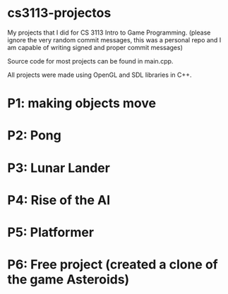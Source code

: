 # cs3113-projectos

My projects that I did for CS 3113 Intro to Game Programming. (please ignore the very random commit messages, this was a personal repo and I am capable of writing signed and proper commit messages)

Source code for most projects can be found in main.cpp.

All projects were made using OpenGL and SDL libraries in C++.

# P1: making objects move
# P2: Pong
# P3: Lunar Lander
# P4: Rise of the AI
# P5: Platformer
# P6: Free project (created a clone of the game Asteroids)
